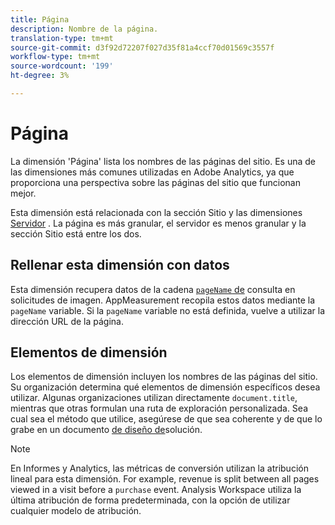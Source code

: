 ```yaml
---
title: Página
description: Nombre de la página.
translation-type: tm+mt
source-git-commit: d3f92d72207f027d35f81a4ccf70d01569c3557f
workflow-type: tm+mt
source-wordcount: '199'
ht-degree: 3%

---
```



# Página

La dimensión &#39;Página&#39; lista los nombres de las páginas del sitio. Es una de las dimensiones más comunes utilizadas en Adobe Analytics, ya que proporciona una perspectiva sobre las páginas del sitio que funcionan mejor.

Esta dimensión está relacionada con la sección [](site-section.md) Sitio y las dimensiones [Servidor](server.md) . La página es más granular, el servidor es menos granular y la sección Sitio está entre los dos.

## Rellenar esta dimensión con datos

Esta dimensión recupera datos de la cadena [`pageName` de](/help/implement/validate/query-parameters.md) consulta en solicitudes de imagen. AppMeasurement recopila estos datos mediante la `pageName` variable. Si la `pageName` variable no está definida, vuelve a utilizar la dirección URL de la página.

## Elementos de dimensión

Los elementos de dimensión incluyen los nombres de las páginas del sitio. Su organización determina qué elementos de dimensión específicos desea utilizar. Algunas organizaciones utilizan directamente `document.title`, mientras que otras formulan una ruta de exploración personalizada. Sea cual sea el método que utilice, asegúrese de que sea coherente y de que lo grabe en un documento [de diseño de](/help/implement/prepare/solution-design.md)solución.

>[!NOTE]
>
>En Informes y Analytics, las métricas de conversión utilizan la atribución lineal para esta dimensión. For example, revenue is split between all pages viewed in a visit before a `purchase` event. Analysis Workspace utiliza la última atribución de forma predeterminada, con la opción de utilizar cualquier modelo de atribución.
